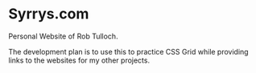 
# Syrrys.com
Personal Website of Rob Tulloch.  

The development plan is to use this to practice CSS Grid while providing links to the websites for my other projects.
